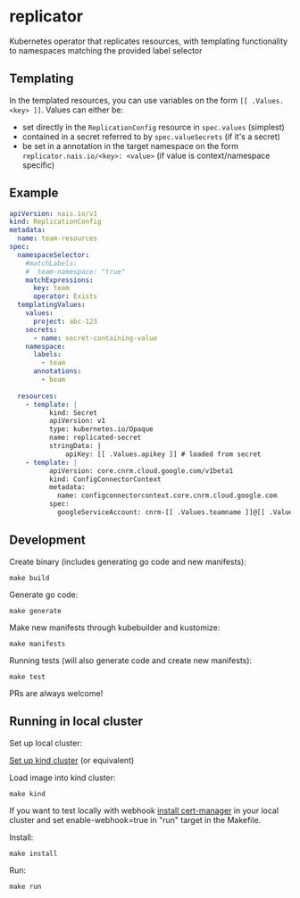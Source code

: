 # replicator

Kubernetes operator that replicates resources, with templating functionality to namespaces matching the provided label selector

## Templating

In the templated resources, you can use variables on the form `[[ .Values.<key> ]]`. 
Values can either be: 
- set directly in the `ReplicationConfig` resource in `spec.values` (simplest)
- contained in a secret referred to by `spec.valueSecrets` (if it's a secret)
- be set in a annotation in the target namespace on the form `replicator.nais.io/<key>: <value>` (if value is context/namespace specific)

## Example

```yaml
apiVersion: nais.io/v1
kind: ReplicationConfig
metadata:
  name: team-resources
spec:
  namespaceSelector:
    #matchLabels:
    #  team-namespace: "true"
    matchExpressions:
      key: team
      operator: Exists
  templatingValues:
    values: 
      project: abc-123
    secrets:
      - name: secret-containing-value
    namespace:
      labels:
        - team
      annotations:
        - beam
  
  resources:
    - template: |
          kind: Secret
          apiVersion: v1
          type: kubernetes.io/Opaque
          name: replicated-secret
          stringData: |
              apiKey: [[ .Values.apikey ]] # loaded from secret 
    - template: |
          apiVersion: core.cnrm.cloud.google.com/v1beta1
          kind: ConfigConnectorContext
          metadata:          
            name: configconnectorcontext.core.cnrm.cloud.google.com
          spec:
            googleServiceAccount: cnrm-[[ .Values.teamname ]]@[[ .Values.project ]].iam.gserviceaccount.com # teamname value would here be set from annotation on targeted namespace on the form: `replicator.nais.io/teamname: team`
```

## Development

Create binary (includes generating go code and new manifests):

```make build```

Generate go code: 

```make generate```

Make new manifests through kubebuilder and kustomize:

```make manifests```

Running tests (will also generate code and create new manifests):

```make test```

PRs are always welcome!

## Running in local cluster

Set up local cluster:

[Set up kind cluster](https://book.kubebuilder.io/reference/kind.html) (or equivalent)

Load image into kind cluster:

```make kind```

If you want to test locally with webhook [install cert-manager](https://book.kubebuilder.io/cronjob-tutorial/cert-manager.html) in your local cluster and set enable-webhook=true in "run" target in the Makefile.

Install:

```make install```

Run:

```make run```

